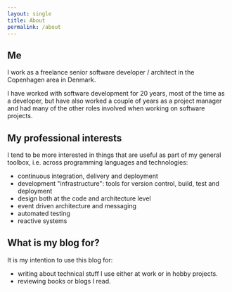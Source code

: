 ```yaml
---
layout: single
title: About
permalink: /about
---
```

## Me

I work as a freelance senior software developer / architect in the Copenhagen
area in Denmark.

I have worked with software development for 20 years, most of the time as a
developer, but have also worked a couple of years as a project manager and
had many of the other roles involved when working on software projects.

## My professional interests

I tend to be more interested in things that are useful as part of my general
toolbox, i.e. across programming languages and technologies:

* continuous integration, delivery and deployment
* development "infrastructure": tools for version control, build, test and deployment
* design both at the code and architecture level
* event driven architecture and messaging
* automated testing
* reactive systems

## What is my blog for?

It is my intention to use this blog for:

* writing about technical stuff I use either at work or in hobby projects.
* reviewing books or blogs I read.
